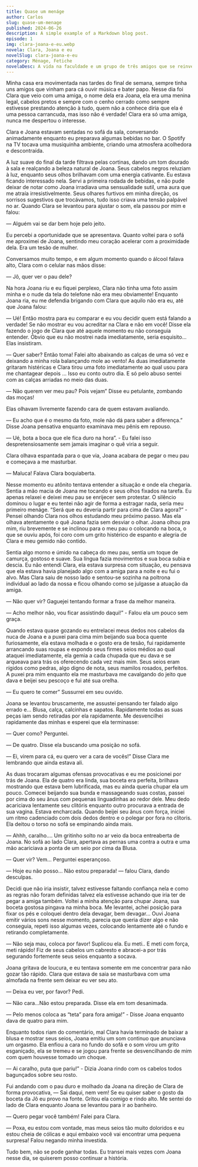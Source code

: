 ```yaml
---
title: Quase um menáge
author: Carlos
slug: quase-um-menage
published: 2024-06-26
description: A simple example of a Markdown blog post.
episode: 1
img: clara-joana-e-eu.webp
novela: Clara, Joana e eu
novelSlug: clara-joana-e-eu
category: Ménage, Fetiche
novelaDesc: A vida na faculdade e um grupo de três amigos que se reinventaram em um trisal fantástico
---
```


Minha casa era movimentada nas tardes do final de semana, sempre tinha uns amigos que vinham para cá ouvir música e bater papo. Nesse dia foi Clara que veio com uma amiga, o nome dela era Joana, ela era uma menina legal, cabelos pretos e sempre com o cenho cerrado como sempre estivesse prestando atenção à tudo, quem não a conhece diria que ela é uma pessoa carrancuda, mas isso não é verdade! Clara era só uma amiga, nunca me despertou o interesse.

Clara e Joana estavam sentadas no sofá da sala, conversando animadamente enquanto eu preparava algumas bebidas no bar. O Spotify na TV tocava uma musiquinha ambiente, criando uma atmosfera acolhedora e descontraída.

A luz suave do final da tarde filtrava pelas cortinas, dando um tom dourado à sala e realçando a beleza natural de Joana. Seus cabelos negros reluziam à luz, enquanto seus olhos brilhavam com uma energia cativante. Eu estava ficando interessado nela. Servi a primeira rodada de bebidas, e não pude deixar de notar como Joana irradiava uma sensualidade sutil, uma aura que me atraía irresistivelmente. Seus olhares furtivos em minha direção, os sorrisos sugestivos que trocávamos, tudo isso criava uma tensão palpável no ar. Quando Clara se levantou para ajustar o som, ela passou por mim e falou:

— Alguém vai se dar bem hoje pelo jeito.

Eu percebi a oportunidade que se apresentava. Quanto voltei para o sofá me aproximei de Joana, sentindo meu coração acelerar com a proximidade dela. Era um tesão de mulher.

Conversamos muito tempo, e em algum momento quando o álcool falava alto, Clara com o celular nas mãos disse:

— Jô, quer ver o pau dele?

Na hora Joana riu e eu fiquei perplexo, Clara não tinha uma foto assim minha e o nude da tela do telefone não era meu obviamente! Enquanto Joana ria, eu me defendia brigando com Clara que aquilo não era eu, até que Joana falou:

— Ué! Então mostra para eu comparar e eu vou decidir quem está falando a verdade! Se não mostrar eu vou acreditar na Clara e não em você! Disse ela fazendo o jogo de Clara que até aquele momento eu não conseguia entender. Óbvio que eu não mostrei nada imediatamente, seria esquisito… Elas insistiram.

— Quer saber? Então toma! Falei alto abaixando as calças de uma só vez e deixando a minha rola balançando mole ao vento! As duas imediatamente gritaram histéricas e Clara tirou uma foto imediatamente ao qual usou para me chantagear depois … Isso eu conto outro dia. E só pelo abuso sentei com as calças arriadas no meio das duas.

— Não querem ver meu pau? Pois vejam” Disse eu petulante, zombando das moças!

Elas olhavam livremente fazendo cara de quem estavam avaliando.

— Eu acho que é o mesmo da foto, mole não dá para saber a diferença.” Disse Joana pensativa enquanto examinava meu pênis em repouso.

— Ué, bota a boca que ele fica duro na hora”. - Eu falei isso despretensiosamente sem jamais imaginar o quê viria a seguir.

Clara olhava espantada para o que via, Joana acabara de pegar o meu pau e começava a me masturbar.

— Maluca! Falava Clara boquiaberta.

Nesse momento eu atônito tentava entender a situação e onde ela chegaria. Sentia a mão macia de Joana me tocando e seus olhos fixados na tarefa. Eu apenas relaxei e deixei meu pau se enrijecer sem protestar. O silêncio dominou o lugar e eu tentei não agir de forma a estragar nada, seria meu primeiro menáge. “Será que eu deveria partir para cima de Clara agora?” - Pensei olhando Clara nos olhos estudando meu próximo passo. Mas ela olhava atentamente o quê Joana fazia sem desviar o olhar. Joana olhou pra mim, riu brevemente e se inclinou para o meu pau o colocando na boca, o que se ouviu após, foi coro com um grito histérico de espanto e alegria de Clara e meu gemido não contido.

Sentia algo morno e úmido na cabeça do meu pau, sentia um toque de camurça, gostoso e suave. Sua língua fazia movimentos e sua boca subia e descia. Eu não entendi Clara, ela estava surpresa com situação, eu pensava que ela estava havia planejado algo com a amiga para a noite e eu fui o alvo. Mas Clara saiu de nosso lado e sentou-se sozinha na poltrona individual ao lado da nossa e ficou olhando como se julgasse a atuação da amiga.

— Não quer vir? Gaguejei tentando formar a frase da melhor maneira.

— Acho melhor não, vou ficar assistindo daqui!” - Falou ela um pouco sem graça.

Quando estava quase gozando eu entrelacei meus dedos nos cabelos da nuca de Joana e a puxei para cima mim beijando sua boca quente furiosamente, ela estava molhada e o gosto era de tesão, fui rapidamente arrancando suas roupas e expondo seus firmes seios médios ao qual ataquei imediatamente, ela gemia a cada chupada que eu dava e se arqueava para trás os oferecendo cada vez mais mim. Seus seios eram rígidos como pedras, algo digno de nota, seus mamilos rosados, perfeitos. A puxei pra mim enquanto ela me masturbava me cavalgando do jeito que dava e beijei seu pescoço e fui até sua orelha.

— Eu quero te comer” Sussurrei em seu ouvido.

Joana se levantou bruscamente, me assustei pensando ter falado algo errado e... Blusa, calça, calcinhas e sapatos. Rapidamente todas as suas peças iam sendo retiradas por ela rapidamente. Me desvencilhei rapidamente das minhas e esperei que ela terminasse:

— Quer como? Perguntei.

— De quatro. Disse ela buscando uma posição no sofá.

— Ei, virem para cá, eu quero ver a cara de vocês!” Disse Clara me lembrando que ainda estava ali.

As duas trocaram algumas ofensas provocativas e eu me posicionei por trás de Joana. Ela de quatro era linda, sua boceta era perfeita, brilhava mostrando que estava bem lubrificada, mas eu ainda queria chupar ela um pouco. Comecei beijando sua bunda e massageando suas costas, passei por cima do seu ânus com pequenas linguadinhas ao redor dele. Meu dedo acariciava lentamente seu clitóris enquanto outro procurava a entrada de sua vagina. Estava encharcada. Quando beijei seu ânus com força, iniciei um ritmo cadenciado com dois dedos dentro e o polegar por fora no clítoris. Ela deitou o torso no sofá se empinando ainda mais.

— Ahhh, caralho…. Um gritinho solto no ar veio da boca entreaberta de Joana. No sofá ao lado Clara, apertava as pernas uma contra a outra e uma mão acariciava a ponta de um seio por cima da Blusa.

— Quer vir? Vem… Perguntei esperançoso.

— Hoje eu não posso… Não estou preparada! — falou Clara, dando desculpas.

Decidi que não iria insistir, talvez estivesse faltando confiança nela e como as regras não foram definidas talvez ela estivesse achando que iria ter de pegar a amiga também. Voltei a minha atenção para chupar Joana, sua boceta gostosa pingava na minha boca. Me levantei, achei posição para fixar os pés e coloquei dentro dela devagar, bem devagar… Ouvi Joana emitir vários sons nesse momento, parecia que queria dizer algo e não conseguia, repeti isso algumas vezes, colocando lentamente até o fundo e retirando completamente.

— Não seja mau, coloca por favor! Suplicou ela. Eu meti.. E meti com força, meti rápido! Fiz de seus cabelos um cabresto e abracei-a por trás segurando fortemente seus seios enquanto a socava.

Joana gritava de loucura, e eu tentava somente em me concentrar para não gozar tão rápido. Clara que estava de saia se masturbava com uma almofada na frente sem deixar eu ver seu ato.

— Deixa eu ver, por favor? Pedi.

— Não cara…Não estou preparada. Disse ela em tom desanimada.

— Pelo menos coloca as “teta” para fora amiga!” - Disse Joana enquanto dava de quatro para mim.

Enquanto todos riam do comentário, mal Clara havia terminado de baixar a blusa e mostrar seus seios, Joana emitiu um som continuo que anunciava um orgasmo. Ela enfiou a cara no fundo do sofá e o som virou um grito esganiçado, ela se tremeu e se jogou para frente se desvencilhando de mim com quem houvesse tomado um choque.

— Ai caralho, puta que pariu!” - Dizia Joana rindo com os cabelos todos bagunçados sobre seu rosto.

Fui andando com o pau duro e molhado da Joana na direção de Clara de forma provocativa, — Sai daqui, nem vem! Se eu quiser saber o gosto da boceta da Jô eu provo na fonte. Gritou ela comigo e rindo alto. Me sentei do lado de Clara enquanto Joana se levantou para ir ao banheiro.

— Quero pegar você também! Falei para Clara.

— Poxa, eu estou com vontade, mas meus seios tão muito doloridos e eu estou cheia de cólicas e aqui embaixo você vai encontrar uma pequena surpresa! Falou negando minha investida.

Tudo bem, não se pode ganhar todas. Eu transei mais vezes com Joana nesse dia, se quiserem posso continuar a história.

